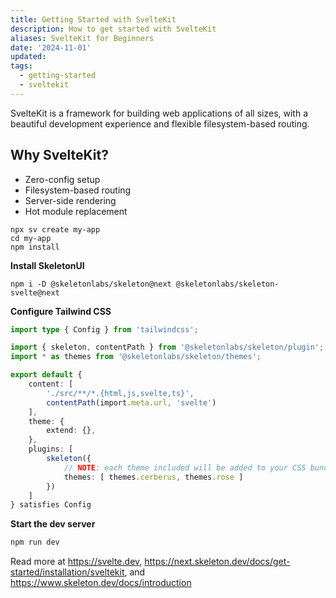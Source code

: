 ```yaml
---
title: Getting Started with SvelteKit
description: How to get started with SvelteKit
aliases: SvelteKit for Beginners
date: '2024-11-01'
updated:
tags: 
  - getting-started
  - sveltekit
---
```


SvelteKit is a framework for building web applications of all sizes, with a beautiful development experience and flexible filesystem-based routing.

## Why SvelteKit?

- Zero-config setup
- Filesystem-based routing
- Server-side rendering
- Hot module replacement

```shell
npx sv create my-app
cd my-app
npm install
```

**Install SkeletonUI**

```
npm i -D @skeletonlabs/skeleton@next @skeletonlabs/skeleton-svelte@next
```

**Configure Tailwind CSS**

``` ts
import type { Config } from 'tailwindcss';

import { skeleton, contentPath } from '@skeletonlabs/skeleton/plugin';
import * as themes from '@skeletonlabs/skeleton/themes';

export default {
    content: [
        './src/**/*.{html,js,svelte,ts}',
        contentPath(import.meta.url, 'svelte')
    ],
    theme: {
        extend: {},
    },
    plugins: [
        skeleton({
            // NOTE: each theme included will be added to your CSS bundle
            themes: [ themes.cerberus, themes.rose ]
        })
    ]
} satisfies Config
```

**Start the dev server**

```bash
npm run dev
```

Read more at https://svelte.dev, https://next.skeleton.dev/docs/get-started/installation/sveltekit, and https://www.skeleton.dev/docs/introduction
